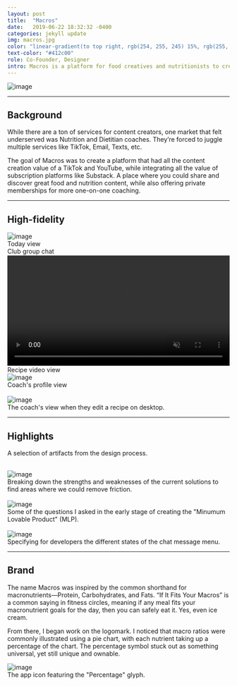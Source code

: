 ```yaml
---
layout: post
title:  "Macros"
date:   2019-06-22 18:32:32 -0400
categories: jekyll update
img: macros.jpg
color: "linear-gradient(to top right, rgb(254, 255, 245) 15%, rgb(255, 248, 228))"
text-color: "#412c00"
role: Co-Founder, Designer
intro: Macros is a platform for food creatives and nutritionists to create content and manage their clients, all in one place. As the design co-founder, I led the end-to-end design and also managed the product vision.
---
```


<div class="large-section">
  <img src="/img/macros-header.jpg" alt="image" />
</div>


<hr>

## Background

While there are a ton of services for content creators, one market that felt underserved was Nutrition and Dietitian coaches. They’re forced to juggle multiple services like TikTok, Email, Texts, etc.

The goal of Macros was to create a platform that had all the content creation value of a TikTok and YouTube, while integrating all the value of subscription platforms like Substack. A place where you could share and discover great food and nutrition content, while also offering private memberships for more one-on-one coaching.

<hr>

## High-fidelity

<div class="row large-section">
  <div class="col-sm-6">
    <div class="col-with-margin">
      <img src="/img/home-view.png" alt="image" />
      <div class="caption-centered">Today view</div>
    </div>
  </div>
  <div class="col-sm-6">
    <div class="col-with-margin">
      <img src="/img/club-chat-view.png" alt="">
      <div class="caption-centered">Club group chat</div>
    </div>
  </div>
  <div class="col-sm-6">
    <div class="col-with-margin">
      <video autoplay loop muted playsinline width="100%" oncontextmenu="return false;" style="clip-path: inset(1px 0 1px 0); vertical-align: middle;" class="video-background">
        <source src="/img/recipe-play.mov" type="video/mp4">
    </video>
    <div class="caption-centered">Recipe video view</div>
    </div>
  </div>
  <div class="col-sm-6">
    <div class="col-with-margin">
      <img src="/img/profile-view.png" alt="image" />
      <div class="caption-centered">Coach's profile view</div>
    </div>
  </div>
</div>

<br>

<div class="large-section">
  <img src="/img/macros_edit_recipe.png" alt="image" />
</div>

<div class="caption">The coach's view when they edit a recipe on desktop.</div>

<hr>

## Highlights

<p>A selection of artifacts from the design process.</p>

<br>

<img src="/img/swot.png" alt="image" />
<div class="caption">Breaking down the strengths and weaknesses of the current solutions to find areas where we could remove friction.</div>

<br>

<div class="large-section">
<img src="/img/project-pantry-notes.jpg" alt="image" />
</div>
<div class="caption">Some of the questions I asked in the early stage of creating the "Minumum Lovable Product" (MLP).</div>

<br>

<div class="large-section">
  <img src="/img/chat-menu-states.jpg" alt="image" />
</div>

<div class="caption">Specifying for developers the different states of the chat message menu.</div>

<hr>

## Brand

The name Macros was inspired by the common shorthand for macronutrients—Protein, Carbohydrates, and Fats. “If It Fits Your Macros” is a common saying in fitness circles, meaning if any meal fits your macronutrient goals for the day, then you can safely eat it. Yes, even ice cream.

From there, I began work on the logomark. I noticed that macro ratios were commonly illustrated using a pie chart, with each nutrient taking up a percentage of the chart. The percentage symbol stuck out as something universal, yet still unique and ownable.

<div class="large-section">
  <img src="/img/macros-app-icon.jpg" alt="image" />
</div>

<div class="caption">The app icon featuring the "Percentage" glyph.</div>



